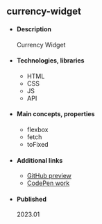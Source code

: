 ## currency-widget

- #### Description
  Currency Widget
  
- #### Technologies, libraries
  - HTML
  - CSS
  - JS
  - API

- #### Main concepts, properties
  - flexbox
  - fetch
  - toFixed

- #### Additional links
  - [GitHub preview](https://htmlpreview.github.io/?https://github.com/tadeg/website-design/blob/main/pr0012-currency-widget/index.html)
  - [CodePen work](https://codepen.io/tadeT/pen/yLqEzKY)
    
- #### Published 
    2023.01
